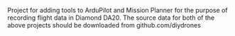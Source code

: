 Project for adding tools to ArduPilot and Mission Planner for the purpose of recording flight data in Diamond DA20.  The source data for both of the above projects should be downloaded from github.com/diydrones